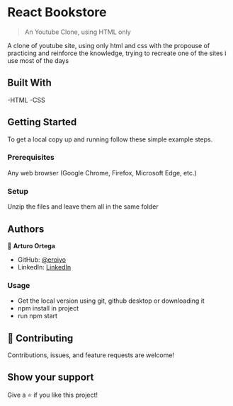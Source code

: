 # React Bookstore

> An Youtube Clone, using HTML only


A clone of youtube site, using only html and css with the propouse of practicing and reinforce the knowledge, trying to recreate one of the sites i use most of the days

## Built With

-HTML
-CSS

## Getting Started


To get a local copy up and running follow these simple example steps.

### Prerequisites

Any web browser (Google Chrome, Firefox, Microsoft Edge, etc.)

### Setup

Unzip the files and leave them all in the same folder

## Authors

👤 **Arturo Ortega**

- GitHub: [@eroiyo](https://github.com/eroiyo)
- LinkedIn: [LinkedIn](https://www.linkedin.com/in/carlos-arturo-ortega-guanipa)

### Usage

- Get the local version using git, github desktop or downloading it
- npm install in project
- run npm start


## 🤝 Contributing

Contributions, issues, and feature requests are welcome!

## Show your support

Give a ⭐️ if you like this project!

